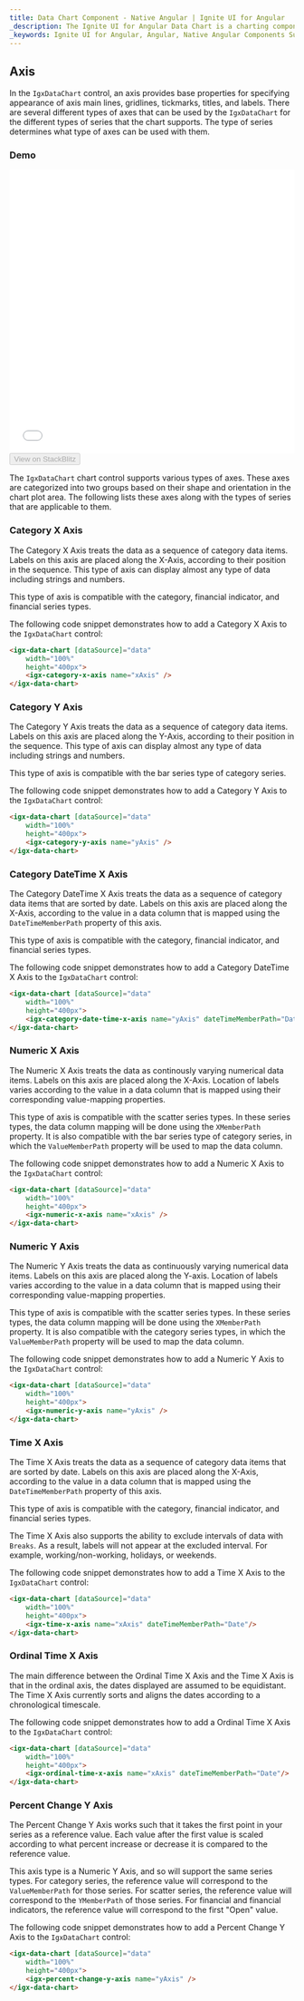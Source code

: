 ```yaml
---
title: Data Chart Component - Native Angular | Ignite UI for Angular
_description: The Ignite UI for Angular Data Chart is a charting component that provides modular design of axis, markers, series, legend, and annotation layers. With this chart, you can create multiple instances of these visual elements in the same chart plot area in order to create composite chart views.
_keywords: Ignite UI for Angular, Angular, Native Angular Components Suite, Native Angular Controls, Native Angular Components, Native Angular Components Library, Angular Chart, Angular Chart Control, Angular Chart Example, Angular Chart Component, Angular Data Chart
---
```


## Axis

In the `IgxDataChart` control, an axis provides base properties for specifying appearance of axis main lines, gridlines, tickmarks, titles, and labels. There are several different types of axes that can be used by the `IgxDataChart` for the different types of series that the chart supports. The type of series determines what type of axes can be used with them.

### Demo

<div class="sample-container loading" style="height: 500px">
    <iframe id="data-chart-overview-iframe" src='{environment:demosBaseUrl}/charts/data-chart-axis-types' width="100%" height="100%" seamless="" frameBorder="0" onload="onSampleIframeContentLoaded(this);"></iframe>
</div>
<div>
    <button data-localize="stackblitz" disabled class="stackblitz-btn" data-iframe-id="data-chart-axis-types-iframe" data-demos-base-url="{environment:demosBaseUrl}">View on StackBlitz
    </button>
</div>

<div class="divider--half"></div>

The `IgxDataChart` chart control supports various types of axes. These axes are categorized into two groups based on their shape and orientation in the chart plot area. The following lists these axes along with the types of series that are applicable to them.

### Category X Axis

The Category X Axis treats the data as a sequence of category data items. Labels on this axis are placed along the X-Axis, according to their position in the sequence. This type of axis can display almost any type of data including strings and numbers.

This type of axis is compatible with the category, financial indicator, and financial series types.

The following code snippet demonstrates how to add a Category X Axis to the `IgxDataChart` control:

```html
<igx-data-chart [dataSource]="data"
    width="100%"
    height="400px">
    <igx-category-x-axis name="xAxis" />
</igx-data-chart>
```

### Category Y Axis

The Category Y Axis treats the data as a sequence of category data items. Labels on this axis are placed along the Y-Axis, according to their position in the sequence. This type of axis can display almost any type of data including strings and numbers.

This type of axis is compatible with the bar series type of category series.

The following code snippet demonstrates how to add a Category Y Axis to the `IgxDataChart` control:

```html
<igx-data-chart [dataSource]="data"
    width="100%"
    height="400px">
    <igx-category-y-axis name="yAxis" />
</igx-data-chart>
```

### Category DateTime X Axis

The Category DateTime X Axis treats the data as a sequence of category data items that are sorted by date. Labels on this axis are placed along the X-Axis, according to the value in a data column that is mapped using the `DateTimeMemberPath` property of this axis.

This type of axis is compatible with the category, financial indicator, and financial series types.

The following code snippet demonstrates how to add a Category DateTime X Axis to the `IgxDataChart` control:

```html
<igx-data-chart [dataSource]="data"
    width="100%"
    height="400px">
    <igx-category-date-time-x-axis name="yAxis" dateTimeMemberPath="Date" />
</igx-data-chart>
```

### Numeric X Axis

The Numeric X Axis treats the data as continously varying numerical data items. Labels on this axis are placed along the X-Axis. Location of labels varies according to the value in a data column that is mapped using their corresponding value-mapping properties.

This type of axis is compatible with the scatter series types. In these series types, the data column mapping will be done using the `XMemberPath` property. It is also compatible with the bar series type of category series, in which the `ValueMemberPath` property will be used to map the data column.

The following code snippet demonstrates how to add a Numeric X Axis to the `IgxDataChart` control:

```html
<igx-data-chart [dataSource]="data"
    width="100%"
    height="400px">
    <igx-numeric-x-axis name="xAxis" />
</igx-data-chart>
```

### Numeric Y Axis

The Numeric Y Axis treats the data as continuously varying numerical data items. Labels on this axis are placed along the Y-axis. Location of labels varies according to the value in a data column that is mapped using their corresponding value-mapping properties.

This type of axis is compatible with the scatter series types. In these series types, the data column mapping will be done using the `XMemberPath` property. It is also compatible with the category series types, in which the `ValueMemberPath` property will be used to map the data column.

The following code snippet demonstrates how to add a Numeric Y Axis to the `IgxDataChart` control:

```html
<igx-data-chart [dataSource]="data"
    width="100%"
    height="400px">
    <igx-numeric-y-axis name="yAxis" />
</igx-data-chart>
```

### Time X Axis

The Time X Axis treats the data as a sequence of category data items that are sorted by date. Labels on this axis are placed along the X-Axis, according to the value in a data column that is mapped using the `DateTimeMemberPath` property of this axis.

This type of axis is compatible with the category, financial indicator, and financial series types.

The Time X Axis also supports the ability to exclude intervals of data with `Breaks`. As a result, labels will not appear at the excluded interval. For example, working/non-working, holidays, or weekends.

The following code snippet demonstrates how to add a Time X Axis to the `IgxDataChart` control:

```html
<igx-data-chart [dataSource]="data"
    width="100%"
    height="400px">
    <igx-time-x-axis name="xAxis" dateTimeMemberPath="Date"/>
</igx-data-chart>
```

### Ordinal Time X Axis

The main difference between the Ordinal Time X Axis and the Time X Axis is that in the ordinal axis, the dates displayed are assumed to be equidistant. The Time X Axis currently sorts and aligns the dates according to a chronological timescale.

The following code snippet demonstrates how to add a Ordinal Time X Axis to the `IgxDataChart` control:

```html
<igx-data-chart [dataSource]="data"
    width="100%"
    height="400px">
    <igx-ordinal-time-x-axis name="xAxis" dateTimeMemberPath="Date"/>
</igx-data-chart>
```

### Percent Change Y Axis

The Percent Change Y Axis works such that it takes the first point in your series as a reference value. Each value after the first value is scaled according to what percent increase or decrease it is compared to the reference value.

This axis type is a Numeric Y Axis, and so will support the same series types. For category series, the reference value will correspond to the `ValueMemberPath` for those series. For scatter series, the reference value will correspond to the `YMemberPath` of those series. For financial and financial indicators, the reference value will correspond to the first "Open" value.

The following code snippet demonstrates how to add a Percent Change Y Axis to the `IgxDataChart` control:

```html
<igx-data-chart [dataSource]="data"
    width="100%"
    height="400px">
    <igx-percent-change-y-axis name="yAxis" />
</igx-data-chart>
```
